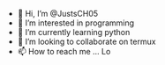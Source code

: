 - 👋 Hi, I’m @JustsCH05
- 👀 I’m interested in programming 
- 🌱 I’m currently learning python
- 💞️ I’m looking to collaborate on termux
- 📫 How to reach me ... Lo

<!---
JustsCH05/JustsCH05 is a ✨ special ✨ repository because its `README.md` (this file) appears on your GitHub profile.
You can click the Preview link to take a look at your changes.
--->
